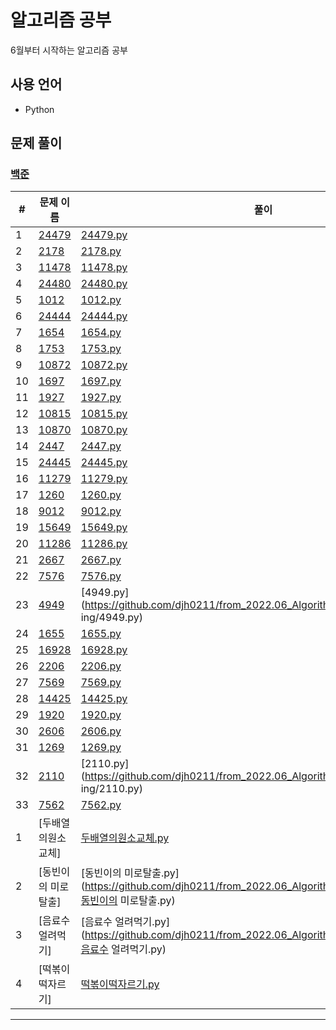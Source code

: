 # 알고리즘 공부

6월부터 시작하는 알고리즘 공부

## 사용 언어

- Python

## 문제 풀이

### [백준](https://www.acmicpc.net/)

#|문제 이름|풀이
--------|----------|----------
1|[24479](https://www.acmicpc.net/problem/24479)|[24479.py](https://github.com/djh0211/from_2022.06_Algorithm/tree/main/24479/24479.py)
2|[2178](https://www.acmicpc.net/problem/2178)|[2178.py](https://github.com/djh0211/from_2022.06_Algorithm/tree/main/2178/2178.py)
3|[11478](https://www.acmicpc.net/problem/11478)|[11478.py](https://github.com/djh0211/from_2022.06_Algorithm/tree/main/11478/11478.py)
4|[24480](https://www.acmicpc.net/problem/24480)|[24480.py](https://github.com/djh0211/from_2022.06_Algorithm/tree/main/24480/24480.py)
5|[1012](https://www.acmicpc.net/problem/1012)|[1012.py](https://github.com/djh0211/from_2022.06_Algorithm/tree/main/1012/1012.py)
6|[24444](https://www.acmicpc.net/problem/24444)|[24444.py](https://github.com/djh0211/from_2022.06_Algorithm/tree/main/24444/24444.py)
7|[1654](https://www.acmicpc.net/problem/1654)|[1654.py](https://github.com/djh0211/from_2022.06_Algorithm/tree/main/1654/1654.py)
8|[1753](https://www.acmicpc.net/problem/1753)|[1753.py](https://github.com/djh0211/from_2022.06_Algorithm/tree/main/1753/1753.py)
9|[10872](https://www.acmicpc.net/problem/10872)|[10872.py](https://github.com/djh0211/from_2022.06_Algorithm/tree/main/10872/10872.py)
10|[1697](https://www.acmicpc.net/problem/1697)|[1697.py](https://github.com/djh0211/from_2022.06_Algorithm/tree/main/1697/1697.py)
11|[1927](https://www.acmicpc.net/problem/1927)|[1927.py](https://github.com/djh0211/from_2022.06_Algorithm/tree/main/1927/1927.py)
12|[10815](https://www.acmicpc.net/problem/10815)|[10815.py](https://github.com/djh0211/from_2022.06_Algorithm/tree/main/10815/10815.py)
13|[10870](https://www.acmicpc.net/problem/10870)|[10870.py](https://github.com/djh0211/from_2022.06_Algorithm/tree/main/10870/10870.py)
14|[2447](https://www.acmicpc.net/problem/2447)|[2447.py](https://github.com/djh0211/from_2022.06_Algorithm/tree/main/2447...ing/2447.py)
15|[24445](https://www.acmicpc.net/problem/24445)|[24445.py](https://github.com/djh0211/from_2022.06_Algorithm/tree/main/24445/24445.py)
16|[11279](https://www.acmicpc.net/problem/11279)|[11279.py](https://github.com/djh0211/from_2022.06_Algorithm/tree/main/11279/11279.py)
17|[1260](https://www.acmicpc.net/problem/1260)|[1260.py](https://github.com/djh0211/from_2022.06_Algorithm/tree/main/1260/1260.py)
18|[9012](https://www.acmicpc.net/problem/9012)|[9012.py](https://github.com/djh0211/from_2022.06_Algorithm/tree/main/9012/9012.py)
19|[15649](https://www.acmicpc.net/problem/15649)|[15649.py](https://github.com/djh0211/from_2022.06_Algorithm/tree/main/15649/15649.py)
20|[11286](https://www.acmicpc.net/problem/11286)|[11286.py](https://github.com/djh0211/from_2022.06_Algorithm/tree/main/11286/11286.py)
21|[2667](https://www.acmicpc.net/problem/2667)|[2667.py](https://github.com/djh0211/from_2022.06_Algorithm/tree/main/2667/2667.py)
22|[7576](https://www.acmicpc.net/problem/7576)|[7576.py](https://github.com/djh0211/from_2022.06_Algorithm/tree/main/7576/7576.py)
23|[4949](https://www.acmicpc.net/problem/4949)|[4949.py](https://github.com/djh0211/from_2022.06_Algorithm/tree/main/4949 ing/4949.py)
24|[1655](https://www.acmicpc.net/problem/1655)|[1655.py](https://github.com/djh0211/from_2022.06_Algorithm/tree/main/1655/1655.py)
25|[16928](https://www.acmicpc.net/problem/16928)|[16928.py](https://github.com/djh0211/from_2022.06_Algorithm/tree/main/16928/16928.py)
26|[2206](https://www.acmicpc.net/problem/2206)|[2206.py](https://github.com/djh0211/from_2022.06_Algorithm/tree/main/2206/2206.py)
27|[7569](https://www.acmicpc.net/problem/7569)|[7569.py](https://github.com/djh0211/from_2022.06_Algorithm/tree/main/7569/7569.py)
28|[14425](https://www.acmicpc.net/problem/14425)|[14425.py](https://github.com/djh0211/from_2022.06_Algorithm/tree/main/14425/14425.py)
29|[1920](https://www.acmicpc.net/problem/1920)|[1920.py](https://github.com/djh0211/from_2022.06_Algorithm/tree/main/1920/1920.py)
30|[2606](https://www.acmicpc.net/problem/2606)|[2606.py](https://github.com/djh0211/from_2022.06_Algorithm/tree/main/2606/2606.py)
31|[1269](https://www.acmicpc.net/problem/1269)|[1269.py](https://github.com/djh0211/from_2022.06_Algorithm/tree/main/1269/1269.py)
32|[2110](https://www.acmicpc.net/problem/2110)|[2110.py](https://github.com/djh0211/from_2022.06_Algorithm/tree/main/2110 ing/2110.py)
33|[7562](https://www.acmicpc.net/problem/7562)|[7562.py](https://github.com/djh0211/from_2022.06_Algorithm/tree/main/7562/7562.py)
1|[두배열의원소교체]|[두배열의원소교체.py](https://github.com/djh0211/from_2022.06_Algorithm/tree/main/정렬/두배열의원소교체.py)
2|[동빈이의 미로탈출]|[동빈이의 미로탈출.py](https://github.com/djh0211/from_2022.06_Algorithm/tree/main/3.DFS_BFS/동빈이의 미로탈출.py)
3|[음료수 얼려먹기]|[음료수 얼려먹기.py](https://github.com/djh0211/from_2022.06_Algorithm/tree/main/3.DFS_BFS/음료수 얼려먹기.py)
4|[떡볶이떡자르기]|[떡볶이떡자르기.py](https://github.com/djh0211/from_2022.06_Algorithm/tree/main/이진탐색/떡볶이떡자르기.py)


---


